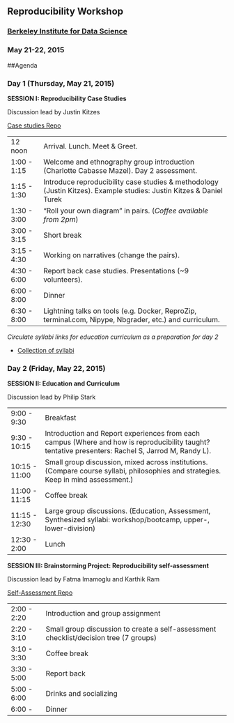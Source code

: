 ## Reproducibility Workshop

### [Berkeley Institute for Data Science](http://bids.berkeley.edu/about/directions-and-travel)

### May 21-22, 2015


##Agenda

### Day 1 (Thursday, May 21, 2015)

**SESSION I: Reproducibility Case Studies**

Discussion lead by Justin Kitzes

[Case studies Repo](https://github.com/BIDS/repro-case-studies)

|        |     |
|--------|-----|
|12 noon   |Arrival. Lunch. Meet & Greet.   |
|1:00 - 1:15  |Welcome and ethnography group introduction (Charlotte Cabasse Mazel). Day 2 assessment.|
|1:15 - 1:30  |Introduce reproducibility case studies & methodology (Justin Kitzes). Example studies: Justin Kitzes & Daniel Turek|
|1:30 - 3:00 |“Roll your own diagram” in pairs. (*Coffee available from 2pm*) |
|3:00 - 3:15 |Short break|
|3:15 - 4:30 |Working on narratives (change the pairs).|
|4:30 - 6:00|Report back case studies. Presentations (~9 volunteers).|
|6:00 - 8:00 |Dinner|
|6:30 - 8:00|Lightning talks on tools (e.g. Docker, ReproZip, terminal.com, Nipype, Nbgrader, etc.) and curriculum.|

*Circulate syllabi links for education curriculum as a preparation for day 2*

* [Collection of syllabi](https://drive.google.com/open?id=1GqFWRh390MISdPX-v3aT1KM87IAHOWMLsAEuVlkCF68&authuser=0)


### Day 2 (Friday, May 22, 2015)

**SESSION II: Education and Curriculum**

Discussion lead by Philip Stark

|        |     |
|--------|-----|
|9:00 - 9:30  | Breakfast |
|9:30 - 10:15  | Introduction and Report experiences from each campus (Where and how is reproducibility taught? tentative presenters: Rachel S, Jarrod M, Randy L).|
|10:15 - 11:00 | Small group discussion, mixed across institutions. (Compare course syllabi, philosophies and strategies. Keep in mind assessment.)|
|11:00 - 11:15 | Coffee break|
|11:15 - 12:30| Large group discussions. (Education, Assessment, Synthesized syllabi: workshop/bootcamp, upper-, lower-division)|
|12:30 - 2:00| Lunch |

**SESSION III: Brainstorming Project: Reproducibility self-assessment**

Discussion lead by Fatma Imamoglu and Karthik Ram

[Self-Assessment Repo](https://github.com/BIDS/reproducibility-wg/blob/master/self_eval/self-eval.md)

|        |     |
|--------|-----|
|2:00 - 2:20  | Introduction and group assignment|
|2:20 - 3:10  | Small group discussion to create a self-assessment checklist/decision tree (7 groups) |
|3:10 - 3:30  | Coffee break |
|3:30 - 5:00  | Report back |
|5:00 - 6:00  | Drinks and socializing |
|6:00 -       | Dinner  |
